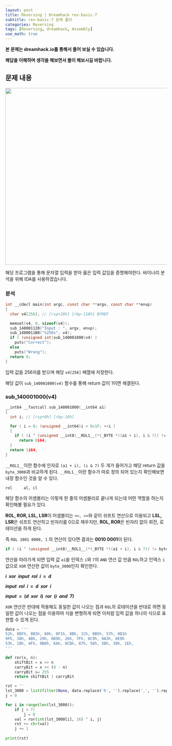 ```yaml
---
layout: post
title: Reversing | Dreamhack rev-basic-7
subtitle: rev-basic-7 문제 풀이
categories: Reversing
tags: [Reversing, dreamhack, Assembly]
use_math: true
---
```


**본 문제는 dreamhack.io를 통해서 풀어 보실 수 있습니다.**

**해답을 이해하며 생각을 해보면서 풀이 해보시길 바랍니다.**

## 문제 내용

<p align="center">
<img src ="https://github.com/peoplstar/peoplstar.github.io/assets/78135526/3d6d31d9-fdf5-4208-ba16-f3482d4bc252" width = 550>
</p>

해당 프로그램을 통해 문자열 입력을 받아 옳은 입력 값임을 증명해야한다. 바이너리 분석을 위해 IDA를 사용하겠습니다.

### 분석

```C
int __cdecl main(int argc, const char **argv, const char **envp)
{
  char v4[256]; // [rsp+20h] [rbp-118h] BYREF

  memset(v4, 0, sizeof(v4));
  sub_140001120("Input : ", argv, envp);
  sub_1400011B0("%256s", v4);
  if ( (unsigned int)sub_140001000(v4) )
    puts("Correct");
  else
    puts("Wrong");
  return 0;
}
```

입력 값을 256자를 받으며 해당 `v4[256]` 배열에 저장한다.

해당 값이 `sub_140001000(v4)` 함수를 통해 return 값이 1이면 해결된다.

### sub_140001000(v4)

```C
__int64 __fastcall sub_140001000(__int64 a1)
{
  int i; // [rsp+0h] [rbp-18h]

  for ( i = 0; (unsigned __int64)i < 0x1F; ++i )
  {
    if ( (i ^ (unsigned __int8)__ROL1__(*(_BYTE *)(a1 + i), i & 7)) != byte_140003000[i] )
      return 0i64;
  }
  return 1i64;
}
```

`__ROL1__`이란 함수에 인자로 `(a1 + i), (i & 7)` 두 개가 들어가고 해당 return 값을 `byte_3000`과 비교하게 된다. `__ROL1__`이란 함수가 따로 정의 되어 있는지 확인해보면 내장 함수인 것을 알 수 있다.

```armasm
rol     al, cl
```

해당 함수의 어셈블리는 이렇게 한 줄의 어셈블리로 끝나게 되는데 어떤 역할을 하는지 확인해볼 필요가 있다.

**ROL, ROR, LSL, LSR**이 어셈블리는 `<<, >>`와 같이 쉬프트 연산으로 이용되고 **LSL, LSR**은 쉬프트 연산하고 빈자리를 0으로 채우지만, **ROL, ROR**은 빈자리 없이 회전, 로테이션을 하게 된다.

즉 `ROL 1001 0000, 1` 의 연산이 있다면 결과는 **0010 0001**이 된다.

```C
if ( (i ^ (unsigned __int8)__ROL1__(*(_BYTE *)(a1 + i), i & 7)) != byte_140003000[i] )
```

연산을 따라가게 되면 입력 값 `a1`을 인덱스 `i`와 `7`의 `AND` 연산 값 만큼 `ROL`하고 인덱스 `i` 값으로 `XOR` 연산한 값이 `byte_3000`인지 확인한다.


**$i\;\;xor\;\;input\;\;rol\;\;i\;\;=\;\;d$**

**$input\;\;rol\;\;i\;\;=\;\;d\;\;xor\;\;i$**

**$input\;\;=\;\;(d\;\;xor\;\;i)\;\;ror\;\;(i\;\;and\;\;7)$**

`XOR` 연산은 반대에 적용해도 동일한 값이 나오는 점과 `ROL`의 로테이션을 반대로 하면 동일한 값이 나오는 점을 이용하여 식을 변형하게 되면 이처럼 입력 값을 하나의 식으로 표현할 수 있게 된다.

```python
data = '''
52h, 0DFh, 0B3h, 60h, 0F1h, 8Bh, 1Ch, 0B5h, 57h, 0D1h
9Fh, 38h, 4Bh, 29h, 0D9h, 26h, 7Fh, 0C9h, 0A3h, 0E9h
53h, 18h, 4Fh, 0B8h, 6Ah, 0CBh, 87h, 58h, 5Bh, 39h, 1Eh,
'''

def ror(x, n):
    shiftBit = x >> n
    carryBit = x << (8 - n)
    carryBit &= 255
    return shiftBit | carryBit

rst = ''
lst_3000 = list(filter(None, data.replace('h', '').replace(',', '').replace('\n', ' ').split(' ')))
j = 0

for i in range(len(lst_3000)):
    if j > 7:
        j = 0
    val = ror(int(lst_3000[i], 16) ^ i, j)
    rst += chr(val)
    j += 1
   
print(rst)
```